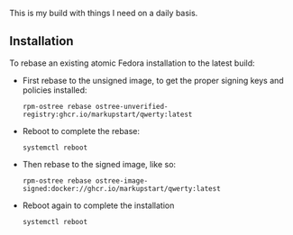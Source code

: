 This is my build with things I need on a daily basis.

## Installation

To rebase an existing atomic Fedora installation to the latest build:

- First rebase to the unsigned image, to get the proper signing keys and policies installed:
  ```
  rpm-ostree rebase ostree-unverified-registry:ghcr.io/markupstart/qwerty:latest
  ```
- Reboot to complete the rebase:
  ```
  systemctl reboot
  ```
- Then rebase to the signed image, like so:
  ```
  rpm-ostree rebase ostree-image-signed:docker://ghcr.io/markupstart/qwerty:latest
  ```
- Reboot again to complete the installation
  ```
  systemctl reboot
  ```
